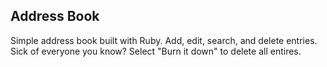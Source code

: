 ## Address Book

Simple address book built with Ruby. Add, edit, search, and delete entries. Sick of everyone you know? Select "Burn it down" to delete all entires.
